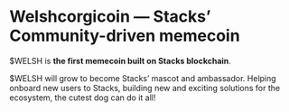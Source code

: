 # Welshcorgicoin — Stacks’ Community-driven memecoin

$WELSH is **the first memecoin built on Stacks blockchain**. 

$WELSH will grow to become Stacks’ mascot and ambassador. Helping onboard new users to Stacks, building new and exciting solutions for the ecosystem, the cutest dog can do it all!

